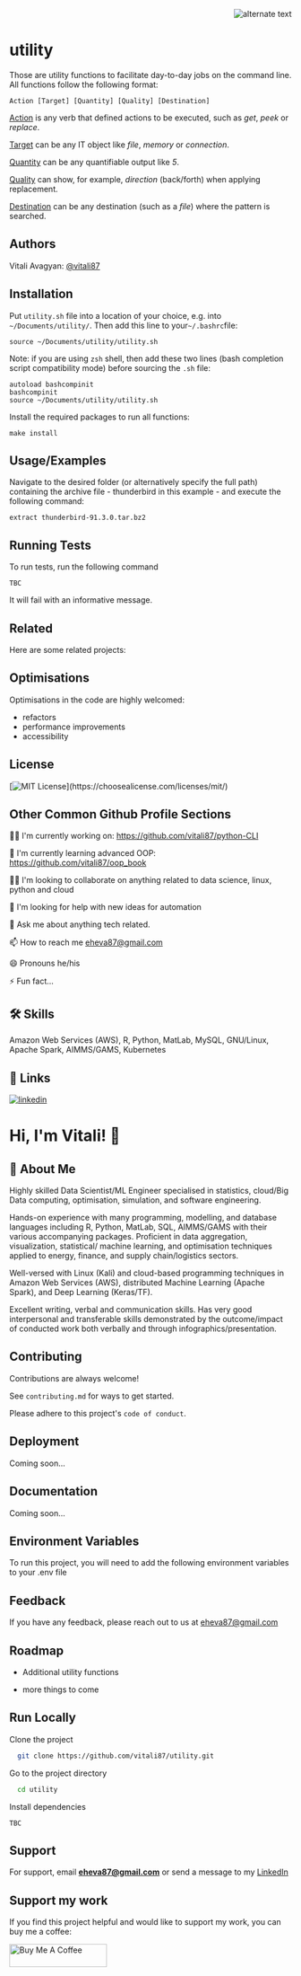 <p align="right">
    <img src="utility2.png" alt="alternate text">
 </p>

# utility

Those are utility functions to facilitate day-to-day jobs on the command line. 
All functions follow the following format:

```Action [Target] [Quantity] [Quality] [Destination]```

<ins>Action</ins> is any verb that defined actions to be executed, 
such as *get*, *peek* or *replace*. 

<ins>Target</ins>  can be any IT object like *file*, *memory* or *connection*.

<ins>Quantity</ins> can be any quantifiable output like *5*.

<ins>Quality</ins> can show, for example, *direction* (back/forth) when applying replacement.  

<ins>Destination</ins> can be any destination (such as a *file*) where 
the pattern is searched.

## Authors
Vitali Avagyan: [@vitali87](https://github.com/vitali87)


## Installation

Put ```utility.sh``` file into a location of your choice, e.g. into 
```~/Documents/utility/```. Then add this line to your```~/.bashrc```file:

```commandline
source ~/Documents/utility/utility.sh
```
Note: if you are using `zsh` shell, then add these two lines (bash completion script compatibility mode) before sourcing the `.sh` file:

```commandline
autoload bashcompinit
bashcompinit
source ~/Documents/utility/utility.sh
```

Install the required packages to run all functions:
```commandline
make install
```

## Usage/Examples

Navigate to the desired folder (or alternatively specify the full path) containing the archive file - thunderbird in this example - and execute the following command:
```commandline
extract thunderbird-91.3.0.tar.bz2
```


## Running Tests

To run tests, run the following command

```commandline
TBC
```

It will fail with an informative message.


## Related

Here are some related projects:



## Optimisations

Optimisations in the code are highly welcomed:
- refactors
- performance improvements
- accessibility


## License

[![MIT License](https://img.shields.io/apm/l/atomic-design-ui.svg?)](https://choosealicense.com/licenses/mit/)



## Other Common Github Profile Sections
👩‍💻 I'm currently working on: https://github.com/vitali87/python-CLI

🧠 I'm currently learning advanced OOP: https://github.com/vitali87/oop_book

👯‍♀️ I'm looking to collaborate on anything related to data science, linux, python and cloud

🤔 I'm looking for help with new ideas for automation

💬 Ask me about anything tech related.

📫 How to reach me eheva87@gmail.com

😄 Pronouns he/his

⚡️ Fun fact...


## 🛠 Skills
Amazon Web Services (AWS), R, Python, MatLab, MySQL, GNU/Linux, Apache Spark, AIMMS/GAMS, Kubernetes


## 🔗 Links
[![linkedin](https://img.shields.io/badge/linkedin-0A66C2?style=for-the-badge&logo=linkedin&logoColor=white)](https://www.linkedin.com/in/vitali-avagyan-a1566234/)


# Hi, I'm Vitali! 👋


## 🚀 About Me
Highly skilled Data Scientist/ML Engineer specialised in statistics, cloud/Big Data computing, optimisation, simulation, and software engineering.

Hands-on experience with many programming, modelling, and database languages including R, Python, MatLab, SQL, AIMMS/GAMS with their various accompanying packages. Proficient in data aggregation, visualization, statistical/ machine learning, and optimisation techniques applied to energy, finance, and supply chain/logistics sectors.

Well-versed with Linux (Kali) and cloud-based programming techniques in Amazon Web Services (AWS), distributed Machine Learning (Apache Spark), and Deep Learning (Keras/TF).

Excellent writing, verbal and communication skills. Has very good interpersonal and transferable skills demonstrated by the outcome/impact of conducted work both verbally and through infographics/presentation.

## Contributing

Contributions are always welcome!

See `contributing.md` for ways to get started.

Please adhere to this project's `code of conduct`.


## Deployment

Coming soon...


## Documentation

Coming soon...


## Environment Variables

To run this project, you will need to add the following environment variables to your .env file



## Feedback

If you have any feedback, please reach out to us at eheva87@gmail.com


## Roadmap

- Additional utility functions

- more things to come


## Run Locally

Clone the project

```bash
  git clone https://github.com/vitali87/utility.git
```

Go to the project directory

```bash
  cd utility
```

Install dependencies

```commandline
TBC
```


## Support

For support, email **eheva87@gmail.com** or send a message to my [LinkedIn](https://www.linkedin.com/in/vitali-avagyan-a1566234/)

## Support my work

If you find this project helpful and would like to support my work, you can buy me a coffee:

<a href="https://www.buymeacoffee.com/vitali87" target="_blank"><img src="https://cdn.buymeacoffee.com/buttons/default-orange.png" alt="Buy Me A Coffee" height="41" width="174"></a>